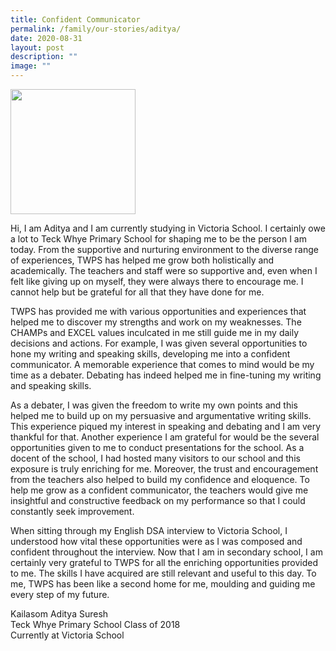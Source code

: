 ```yaml
---
title: Confident Communicator
permalink: /family/our-stories/aditya/
date: 2020-08-31
layout: post
description: ""
image: ""
---
```

<img src="/images/aditya.jpg" 
         style="width:200px"
	/>
<br>


Hi, I am Aditya and I am currently studying in Victoria School. I certainly owe a lot to Teck Whye Primary School for shaping me to be the person I am today. From the supportive and nurturing environment to the diverse range of experiences, TWPS has helped me grow both holistically and academically. The teachers and staff were so supportive and, even when I felt like giving up on myself, they were always there to encourage me. I cannot help but be grateful for all that they have done for me.

TWPS has provided me with various opportunities and experiences that helped me to discover my strengths and work on my weaknesses. The CHAMPs and EXCEL values inculcated in me still guide me in my daily decisions and actions. For example, I was given several opportunities to hone my writing and speaking skills, developing me into a confident communicator. A memorable experience that comes to mind would be my time as a debater. Debating has indeed helped me in fine-tuning my writing and speaking skills.

As a debater, I was given the freedom to write my own points and this helped me to build up on my persuasive and argumentative writing skills. This experience piqued my interest in speaking and debating and I am very thankful for that. Another experience I am grateful for would be the several opportunities given to me to conduct presentations for the school. As a docent of the school, I had hosted many visitors to our school and this exposure is truly enriching for me. Moreover, the trust and encouragement from the teachers also helped to build my confidence and eloquence. To help me grow as a confident communicator, the teachers would give me insightful and constructive feedback on my performance so that I could constantly seek improvement.

When sitting through my English DSA interview to Victoria School, I understood how vital these opportunities were as I was composed and confident throughout the interview. Now that I am in secondary school, I am certainly very grateful to TWPS for all the enriching opportunities provided to me. The skills I have acquired are still relevant and useful to this day. To me, TWPS has been like a second home for me, moulding and guiding me every step of my future.

Kailasom Aditya Suresh  
Teck Whye Primary School Class of 2018  
Currently at Victoria School